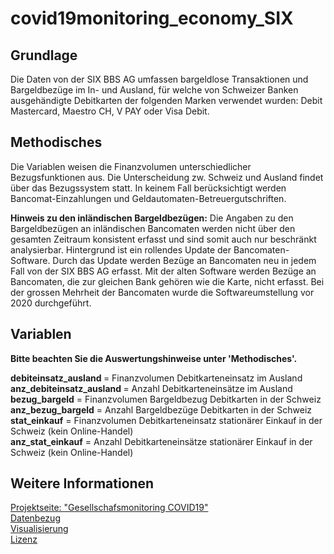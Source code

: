 # covid19monitoring_economy_SIX

<h2> Grundlage </h2>
Die Daten von der SIX BBS AG umfassen bargeldlose Transaktionen und Bargeldbezüge im In- und Ausland, für welche von Schweizer Banken ausgehändigte Debitkarten der folgenden Marken verwendet wurden: Debit Mastercard, Maestro CH, V PAY oder Visa Debit.

<h2> Methodisches </h2>
Die Variablen weisen die Finanzvolumen unterschiedlicher Bezugsfunktionen aus. Die Unterscheidung zw. Schweiz und Ausland findet über das Bezugssystem statt. In keinem Fall berücksichtigt werden Bancomat-Einzahlungen und Geldautomaten-Betreuergutschriften.<br>  

<strong>Hinweis zu den inländischen Bargeldbezügen:</strong> Die Angaben zu den Bargeldbezügen an inländischen Bancomaten werden nicht über den gesamten Zeitraum konsistent erfasst und sind somit auch nur beschränkt analysierbar. Hintergrund ist ein rollendes Update der Bancomaten-Software. Durch das Update werden Bezüge an Bancomaten neu in jedem Fall von der SIX BBS AG erfasst. Mit der alten Software werden Bezüge an Bancomaten, die zur gleichen Bank gehören wie die Karte, nicht erfasst. Bei der grossen Mehrheit der Bancomaten wurde die Softwareumstellung vor 2020 durchgeführt.   

<h2> Variablen </h2>
<strong>Bitte beachten Sie die Auswertungshinweise unter 'Methodisches'.</strong><br>

<strong>debiteinsatz_ausland </strong> = 	Finanzvolumen Debitkarteneinsatz im Ausland<br>
<strong>anz_debiteinsatz_ausland </strong> = 	Anzahl Debitkarteneinsätze im Ausland<br>
<strong>bezug_bargeld</strong> = Finanzvolumen Bargeldbezug Debitkarten in der Schweiz<br>
<strong>anz_bezug_bargeld</strong> = Anzahl Bargeldbezüge Debitkarten in der Schweiz<br>
<strong>stat_einkauf</strong> =	Finanzvolumen Debitkarteneinsatz stationärer Einkauf in der Schweiz (kein Online-Handel)<br>
<strong>anz_stat_einkauf</strong> =	Anzahl Debitkarteneinsätze stationärer Einkauf in der Schweiz (kein Online-Handel)<br>

<h2> Weitere Informationen </h2>

[Projektseite: "Gesellschafsmonitoring COVID19"](https://github.com/statistikZH/covid19monitoring) <br>
[Datenbezug](https://www.web.statistik.zh.ch/covid19_indikatoren_uebersicht/#/) <br>
[Visualisierung](https://www.web.statistik.zh.ch/cms_vis/covid19_indikatoren/) <br>
[Lizenz](https://github.com/openZH/covid_19/blob/master/LICENSE)






